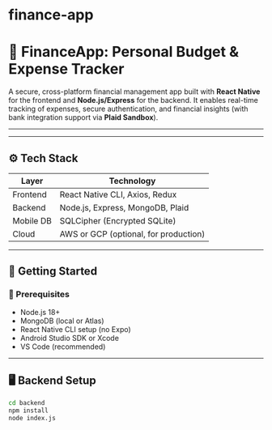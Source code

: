 # finance-app

# 💸 FinanceApp: Personal Budget & Expense Tracker

A secure, cross-platform financial management app built with **React Native** for the frontend and **Node.js/Express** for the backend. It enables real-time tracking of expenses, secure authentication, and financial insights (with bank integration support via **Plaid Sandbox**).

---


---

## ⚙️ Tech Stack

| Layer      | Technology                            |
|------------|----------------------------------------|
| Frontend   | React Native CLI, Axios, Redux         |
| Backend    | Node.js, Express, MongoDB, Plaid       |
| Mobile DB  | SQLCipher (Encrypted SQLite)           |
| Cloud      | AWS or GCP (optional, for production)  |

---

## 🚀 Getting Started

### 🔧 Prerequisites

- Node.js 18+
- MongoDB (local or Atlas)
- React Native CLI setup (no Expo)
- Android Studio SDK or Xcode
- VS Code (recommended)

---

## 🖥 Backend Setup

```bash
cd backend
npm install
node index.js



